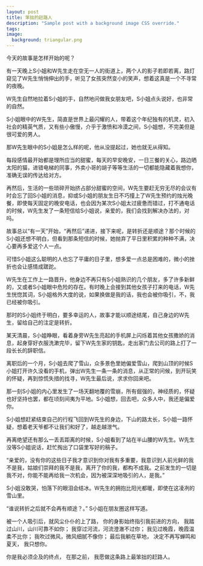 ```yaml
---
layout: post
title: 笨拙的赶路人
description: "Sample post with a background image CSS override."
tags: 
image: 
  background: triangular.png
---
```


今天的故事是怎样开始的呢？
 
有一天晚上S小姐和W先生走在空无一人的街道上，两个人的影子若即若离，路灯窥见了W先生悄悄伸出的手，听见了女孩突然变小的笑声，想着这真是一个不寻常的夜晚。
 
W先生自然地拉着S小姐的手，自然地问做我女朋友吧，S小姐点头说好，也非常的自然。
 
S小姐眼中的W先生，简直是世界上最闪耀的人，带着这个年纪独有的机灵，初入社会的精英气质，又有些小傲慢，介乎于激愤和冷漠之间，S小姐想，不完美但是很可爱的男人。
 
那W先生眼中的S小姐是怎么样的呢，他从没提起过，她也就无从得知。
 
每段感情最开始都是理所应当的甜蜜，每天的早安晚安，一日三餐的关心，路边晒太阳的猫，进错电梯的同事，外卖小哥的胡子等等生活的一切都能隐藏着我想你，准确无误的传达给对方。
 
再然后，生活的一些琐碎开始挤占部分甜蜜的空间，W先生要赶无穷无尽的会议有时会忘了回S小姐的消息，抑或S小姐的朋友生日不巧撞上了W先生预约的烛光晚餐，即使每天固定的晚安电话，也会因为某次S小姐太过疲惫而错过，打不通电话的时候，W先生发了一条短信给S小姐说，亲爱的，我们会找到解决办法的，对吗。
 
故事总以“有一天”开始，“再然后”递进，接下来呢，是转折还是顺途？那个时候的S小姐还想不明白，但看到那条短信的时候，她抛弃了平日里积累的种种不满，决心要再多爱这个人一点。
 
可惜S小姐这么聪明的人也忘了平庸的日子里，想多爱一点总是困难的，微小的挫折也会让感情成蹉跎。
 
W先生在工作上一路晋升，他身边不再只有S小姐熟识的几个朋友，多了许多新鲜的，又或者S小姐眼中危险的存在。有时晚上会接到其他女孩子打来的电话，W先生恍惚其词，S小姐格外大度的说，如果换做是我的话，我也会被你吸引，不，我已经被你吸引。
 
那时的S小姐终于明白，要多幸运的人，故事才能以顺途结尾，自己身边的W先生，留给自己的注定是转折。
 
某天清晨，S小姐睁眼，看着身旁W先生亮起的手机屏上闪烁着其他女孩撒娇的消息，起身穿好衣服洗漱完毕，留下W先生家的钥匙，走出家门去公司的路上打了一段长长的辞职信。
 
离职后的一个月，S小姐去爬了雪山，众多景色里她偏爱雪山，爬到山顶的时候S小姐打开许久没看的手机，弹出W先生一条一条的消息，从正常的问候，到开玩笑的怀疑，再到惊慌失措的找寻，W先生最后说，求求你回来吧。
 
那一刻S小姐的内心里发生了一场天翻地覆的雪崩，所有倔强的，神经质的，怀疑也好坚持也罢，都在顷刻间夷为平地。S小姐想，回去吧，众多人中，我还是偏爱你。
 
S小姐想赶紧结束自己的行程飞回到W先生的身边，下山的路太长，S小姐一路怀疑，想着老天爷都不让我们和好了，越走越泄气。
 
再离绝望还有那么一丢丢距离的时候，S小姐看到了站在半山腰的W先生。W先生没等S小姐说话，赶忙掏出了口袋里写好的稿子。
 
“亲爱的，没有你的这些日子我才意识到你对我有多重要，我意识到人前光鲜的我不是我，姑娘们崇拜的我不是我，离开了你的我，都构不成我。之前发生的一切是我不对，你能不能再给我一次机会，因为被深深地吸引的人，是我。”
 
S小姐没敢哭，怕落下的眼泪会结冰。W先生的拥抱比阳光都暖，即使在这凌冽的雪山里。
 
“谁说转折之后就不会再有顺途？。” S小姐在朋友圈这样写道。
 

被一个人吸引后，就风尘仆仆的上了路，
你的身影始终指引我前进的方向，
我踏过山川，山川可靠不如你；
我穿过河流，河流澄澈不过你；
我见过晚霞，晚霞温柔不比你；
我吹过微风，微风细腻不像你；
最后我躺在草地，
决定不再写蝉鸣和夏天，
我只想你。
 
你是我必须企及的终点，
在那之前，
我愿做这条路上最笨拙的赶路人。
